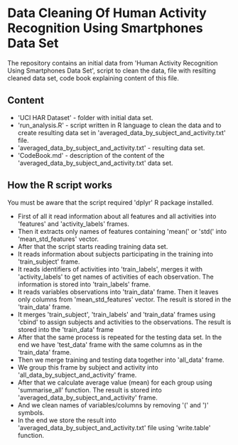 # Data Cleaning Of Human Activity Recognition Using Smartphones Data Set

The repository contains an initial data from 'Human Activity Recognition Using Smartphones Data Set', script to clean the data, file with resilting cleaned data set, code book explaining content of this file.

## Content

* 'UCI HAR Dataset' - folder with initial data set.
* 'run_analysis.R' - script written in R language to clean the data and to create resulting data set in 'averaged_data_by_subject_and_activity.txt' file.
* 'averaged_data_by_subject_and_activity.txt' - resulting data set.
* 'CodeBook.md' - description of the content of the 'averaged_data_by_subject_and_activity.txt' data set.

## How the R script works

You must be aware that the script required 'dplyr' R package installed.

* First of all it read information about all features and all activities into 'features' and 'activity_labels' frames.
* Then it extracts only names of features containing 'mean(' or 'std(' into 'mean_std_features' vector.
* After that the script starts reading training data set.
* It reads information about subjects participating in the training into 'train_subject' frame.
* It reads identifiers of activities into 'train_labels', merges it with 'activity_labels' to get names of activities of each observation. The information is stored into 'train_labels' frame.
* It reads variables observations into 'train_data' frame. Then it leaves only columns from 'mean_std_features' vector. The result is stored in the 'train_data' frame.
* It merges 'train_subject', 'train_labels' and 'train_data' frames using 'cbind' to assign subjects and activities to the observations. The result is stored into the 'train_data' frame
* After that the same process is repeated for the testing data set. In the end we have 'test_data' frame with the same columns as in the 'train_data' frame.
* Then we merge training and testing data together into 'all_data' frame.
* We group this frame by subject and activity into 'all_data_by_subject_and_activity' frame.
* After that we calculate average value (mean) for each group using 'summarise_all' function. The result is stored into 'averaged_data_by_subject_and_activity' frame.
* And we clean names of variables/columns by removing '(' and ')' symbols.
* In the end we store the result into 'averaged_data_by_subject_and_activity.txt' file using 'write.table' function.